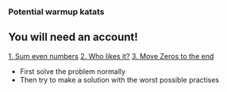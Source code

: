 ### Potential warmup katats
## You will need an account!

[1. Sum even numbers](https://www.codewars.com/kata/586beb5ba44cfc44ed0006c3)
[2. Who likes it?](https://www.codewars.com/kata/5266876b8f4bf2da9b000362)
[3. Move Zeros to the end](https://www.codewars.com/kata/52597aa56021e91c93000cb0)

- First solve the problem normally
- Then try to make a solution with the worst possible practises
